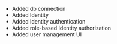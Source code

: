 - Added db connection
- Added Identity
- Added Identity authentication
- Added role-based Identity authorization
- Added user management UI
